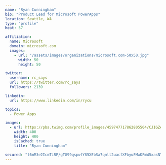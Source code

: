 ```yaml
---
name: "Ryan Cunningham"
bio: "Product Lead for Microsoft PowerApps"
location: Seattle, WA
type: "profile"
heat: 57

affiliation:
  name: Microsoft
  domain: microsoft.com
  images:
    - url: "/assets/images/organizations/microsoft.com-50x50.jpg"
      width: 50
      height: 50

twitter:
  username: rc_says
  url: https://twitter.com/rc_says
  followers: 2139

linkedin:
  url: https://www.linkedin.com/in/rycu

topics:
  - Power Apps

images:
  - url: https://pbs.twimg.com/profile_images/459747717862805504/CJIGZejd_400x400.png
    width: 400
    height: 400
    isCached: true
    title: "Ryan Cunningham"

secured: "l6nM3e2IcmTLRF/gTG99qspwfY85XEbSa7qnlt2uacfXFbyuFMwKFmW5xasNYOK7kMDix2CHQcSOmj+dfbiAb4LJC4Q2kq/yvda2SIwc68CyKkm+uSA0npPy60nwBEmJMI7I34MOQWHIS/MNAV/bIhrW59ieogFsu+yVzH3g2NS5lUBbpttkwqrTezaUakkqkyHZj+1kfmkdxpjUq3UYj+YvgfUQp8ORoq+rhlNhYVvsnm2AlZIifQIx+1sxrzZbkXbuAHv3E7bL3nw9gn5K9TmMsjN9UDC7BCRgtJeCPmd+A2Kwr2asJUhSeKTPpjrtCTLBGJyjS4Jdmrt/CKOf5hhdLdwkfkuWU4U+c5SN0TJwuf2XI7A7Dgxh/zwMRY9X5Bp2gTFeV9IRCxPhQE0FQemIy2zlCJmV81xZdcTHeAc=;QPTJh2TE5f0qaoICaVEHCg=="
---
```



